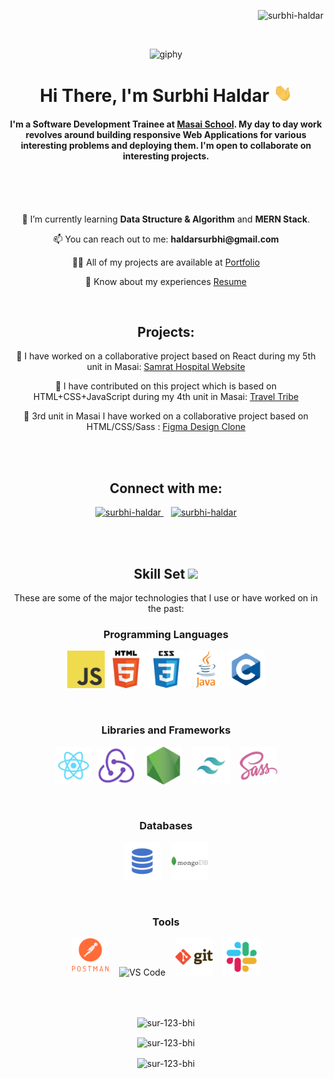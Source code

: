 <p align="right">
  <img src="https://komarev.com/ghpvc/?username=sur-123-bhi&label=Profile%20views&color=0e75b6&style=flat" alt="surbhi-haldar"/>
</p>
<br>

<p align="center">
  <img src="https://github.com/sur-123-bhi/sur-123-bhi/assets/129533897/7be993c6-b609-4f7d-8f49-b465389c2b43" alt="giphy" width="900px" height="300px">
</p>
<h1 align="center">Hi There, I'm Surbhi Haldar <img  src="https://raw.githubusercontent.com/ABSphreak/ABSphreak/master/gifs/Hi.gif" width="30px"></h1>

<h4 align="center"> I'm a Software Development Trainee at <a href="https://www.masaischool.com/">Masai School</a>. My day to day work revolves around building responsive Web Applications for various interesting problems and deploying them. I'm open to collaborate on interesting projects.</h4>

<br>
<br>
<br>


  <p align="center">🌱 I’m currently learning <strong>Data Structure & Algorithm</strong> and <strong>MERN Stack</strong>.</p>
  <p align="center"> 📫 You can reach out to me: <strong>haldarsurbhi@gmail.com</strong></p>
  <p align="center">👨‍💻 All of my projects are available at <a href="https://sur-123-bhi.github.io/">Portfolio</a></p>
  <p align="center">📄 Know about my experiences <a href="https://drive.google.com/file/d/1CQ0cD4DQ5V8lnThldwF2LlIVXpuAOloU/view?usp=sharing">Resume</a></p>

<br>
<h2 align="center">Projects:</h2>


  <p align="center">🔭 I have worked on a collaborative project based on React during my 5th unit in Masai: <a href="https://c-sharp-samrat.vercel.app/">Samrat Hospital Website</a></p>
  <p align="center">🔭 I have contributed on this project which is based on HTML+CSS+JavaScript during my 4th unit in Masai: <a href="https://velvety-maamoul-e37b50.netlify.app/">Travel Tribe</a></p>
  <p align="center">🔭 3rd unit in Masai I have worked on a collaborative project based on HTML/CSS/Sass : <a href="https://bounty-invention-713.netlify.app/">Figma Design Clone</a></p>

<br>
<br>

<h2 align="center">Connect with me:</h2>
<p align="center">
  <a href="https://linkedin.com/in/surbhi-haldar" target="_blank">
    <img src="https://imgs.search.brave.com/LKrpjfV-1aFuNSxL3ZNJGJrz6Xq7mU48QkAsiugF6oY/rs:fit:500:0:0/g:ce/aHR0cHM6Ly9lYWRu/LXdjMDEtNjQ4MDg2/NS5ueGVkZ2UuaW8v/Y2RuL3dwLWNvbnRl/bnQvdXBsb2Fkcy8y/MDE1LzAyL2xpbmtl/ZGluLWljb24ucG5n" alt="surbhi-haldar" height="59" width="59" />
  </a>&nbsp;&nbsp;
  <a href="https://www.instagram.com/surbhi.haldar/" target="_blank">
    <img src="https://imgs.search.brave.com/7uP3YxrZWVVdUHCzcvjPaWpWJZGI2dAps1yBBYvqGL8/rs:fit:500:0:0/g:ce/aHR0cHM6Ly9jZG4t/aWNvbnMtcG5nLmZy/ZWVwaWsuY29tLzI1/Ni8yMTExLzIxMTE0/NjMucG5n" alt="surbhi-haldar" height="60" width="60" />
  </a>
</p>


<br>
<br>

<h2 align="center">Skill Set <img src="https://imgs.search.brave.com/HINcCb5yl5YjXNr0BKmzpPbJj6JhgyfZNYoRTibmE4Y/rs:fit:860:0:0/g:ce/aHR0cHM6Ly9tZWRp/YS50ZW5vci5jb20v/R1hrSmtrWXM2SndB/QUFBai9mbGV4LW11/c2NsZS5naWY.gif" width="30px"></h2>

<p align="center">These are some of the major technologies that I use or have worked on in the past:</p>

<h3 align="center">Programming Languages</h3>

<p align="center">
  <img title="javascript" alt="javascript" width="60px" src="https://raw.githubusercontent.com/github/explore/master/topics/javascript/javascript.png" />    <img alt="HTML" title="HTML" width="60px" src="https://raw.githubusercontent.com/github/explore/main/topics/html/html.png">   <img title="css" alt="css" width="60px" src="https://raw.githubusercontent.com/github/explore/main/topics/css/css.png">   <img title="java" alt="java" width="60px" src="https://raw.githubusercontent.com/github/explore/master/topics/java/java.png">    <img title="C" alt="C" width="60px" src="https://raw.githubusercontent.com/github/explore/master/topics/c/c.png">
</p>
<br>

<h3 align="center">Libraries and Frameworks</h3>

<p align="center">
  <img title="React" alt="react" width="60px" src="https://raw.githubusercontent.com/github/explore/master/topics/react/react.png">&nbsp;&nbsp;<img title="redux" alt="redux" width="60px" src="https://raw.githubusercontent.com/github/explore/master/topics/redux/redux.png">  &nbsp;&nbsp;  <img title="node.js" alt="node.js" width="60px" src="https://raw.githubusercontent.com/github/explore/master/topics/nodejs/nodejs.png">  &nbsp;&nbsp;  <img title="tailwind" alt="tailwind" width="60px" src="https://raw.githubusercontent.com/github/explore/master/topics/tailwind/tailwind.png">  &nbsp;&nbsp;  <img title="sass" alt="sass" width="60px" src="https://raw.githubusercontent.com/github/explore/master/topics/sass/sass.png">
</p>
<br>

<h3 align="center">Databases</h3>

<p align="center">
  <img title="SQL" alt="SQL" width="60px" src="https://raw.githubusercontent.com/github/explore/master/topics/sql/sql.png">  &nbsp;&nbsp;  <img title="MongoDB" alt="MongoDB" width="60px" src="https://raw.githubusercontent.com/github/explore/master/topics/mongodb/mongodb.png">
</p>
<br>

<h3 align="center">Tools</h3>

<p align="center">
  <img title="postman" alt="postman" width="60px" src="https://raw.githubusercontent.com/github/explore/master/topics/postman/postman.png">  &nbsp;&nbsp;  <img title="VS Code" alt="VS Code" width="60px" src="https://img.icons8.com/fluent/48/000000/visual-studio-code-2019.png">  &nbsp;&nbsp;  <img title="git" alt="git" width="60px" src="https://raw.githubusercontent.com/github/explore/master/topics/git/git.png">  &nbsp;&nbsp;  <img title="slack" alt="slack" width="60px" src="https://raw.githubusercontent.com/github/explore/master/topics/slack/slack.png">
</p>

<br>
<br>

<p align="center">
  <img align="center" src="https://github-readme-stats.vercel.app/api/top-langs?username=sur-123-bhi&show_icons=true&locale=en&layout=compact&theme=radical" alt="sur-123-bhi" />
</p>
<p align="center">
  <img align="center" src="https://github-readme-stats.vercel.app/api?username=sur-123-bhi&show_icons=true&theme=radical" alt="sur-123-bhi" />
</p>

<p align="center">
  <img align="center" src="https://github-readme-streak-stats.herokuapp.com/?user=sur-123-bhi&theme=radical" alt="sur-123-bhi" />
</p>

